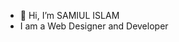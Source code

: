 - 👋 Hi, I’m SAMIUL ISLAM
- I am a Web Designer and Developer
  

<!---
samiulsafi/samiulsafi is a ✨ special ✨ repository because its `README.md` (this file) appears on your GitHub profile.
You can click the Preview link to take a look at your changes.
--->
